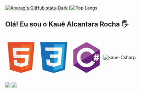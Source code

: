 [![Anurag's GitHub stats-Dark](https://github-readme-stats.vercel.app/api?username=Kaueroch&show_icons=true&theme=dark#gh-dark-mode-only)](https://github.com/anuraghazra/github-readme-stats#gh-dark-mode-only)
[![Top Langs](https://github-readme-stats.vercel.app/api/top-langs/?username=Kaueroch&layout=compact)

## Olá! Eu sou o Kauê Alcantara Rocha 🖐️
<div style="display: inline_block"><br>
  <img align="center" alt="kaue-HTML" height="100" width="100" src="https://raw.githubusercontent.com/devicons/devicon/master/icons/html5/html5-original.svg">
  <img align="center" alt="kaue-CSS" height="100" width="100" src="https://raw.githubusercontent.com/devicons/devicon/master/icons/css3/css3-original.svg">
  <img align="center" alt="kaue-Csharp" height="100" width="100" src="https://raw.githubusercontent.com/devicons/devicon/master/icons/csharp/csharp-original.svg">
  <img align="center" alt="kaue-Csharp" height="100" width="100" src="Área de Trabalho\java.png"

</div>
  
  ##
 
<div> 
  <a href="https://www.instagram.com/alcantara_rochaag/" target="_blank"><img src="https://img.shields.io/badge/-Instagram-%23E4405F?style=for-the-badge&logo=instagram&logoColor=white" target="_blank"></a>
  <a href = "mailto:kaue.alcan@gmail.com"><img src="https://img.shields.io/badge/-Gmail-%23333?style=for-the-badge&logo=gmail&logoColor=white" target="_blank"></a>  
</div>
